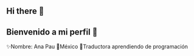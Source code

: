 ## Hi there 👋
## Bienvenido a mi perfil 👋

✨Nombre: Ana Pau
📍México
🥸Traductora aprendiendo de programación
